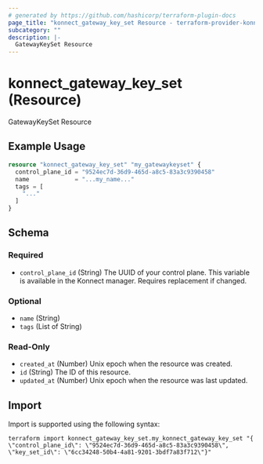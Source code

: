 ```yaml
---
# generated by https://github.com/hashicorp/terraform-plugin-docs
page_title: "konnect_gateway_key_set Resource - terraform-provider-konnect"
subcategory: ""
description: |-
  GatewayKeySet Resource
---
```


# konnect_gateway_key_set (Resource)

GatewayKeySet Resource

## Example Usage

```terraform
resource "konnect_gateway_key_set" "my_gatewaykeyset" {
  control_plane_id = "9524ec7d-36d9-465d-a8c5-83a3c9390458"
  name             = "...my_name..."
  tags = [
    "..."
  ]
}
```

<!-- schema generated by tfplugindocs -->
## Schema

### Required

- `control_plane_id` (String) The UUID of your control plane. This variable is available in the Konnect manager. Requires replacement if changed.

### Optional

- `name` (String)
- `tags` (List of String)

### Read-Only

- `created_at` (Number) Unix epoch when the resource was created.
- `id` (String) The ID of this resource.
- `updated_at` (Number) Unix epoch when the resource was last updated.

## Import

Import is supported using the following syntax:

```shell
terraform import konnect_gateway_key_set.my_konnect_gateway_key_set "{ \"control_plane_id\": \"9524ec7d-36d9-465d-a8c5-83a3c9390458\",  \"key_set_id\": \"6cc34248-50b4-4a81-9201-3bdf7a83f712\"}"
```
